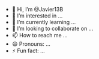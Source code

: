 - 👋 Hi, I’m @Javier13B
- 👀 I’m interested in ...
- 🌱 I’m currently learning ...
- 💞️ I’m looking to collaborate on ...
- 📫 How to reach me ...
- 😄 Pronouns: ...
- ⚡ Fun fact: ...

<!---
Javier13B/Javier13B is a ✨ special ✨ repository because its `README.md` (this file) appears on your GitHub profile.
You can click the Preview link to take a look at your changes.
--->
